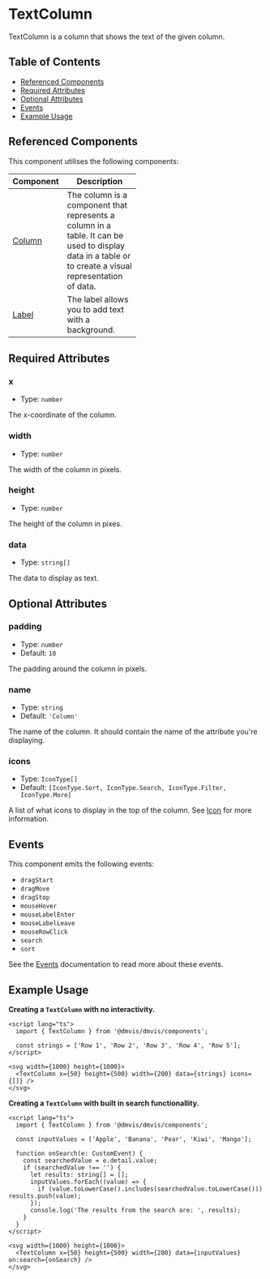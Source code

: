 # TextColumn

TextColumn is a column that shows the text of the given column.

## Table of Contents

- [Referenced Components](#referenced-components)
- [Required Attributes](#required-attributes)
- [Optional Attributes](#optional-attributes)
- [Events](#events)
- [Example Usage](#example-usage)

## Referenced Components

This component utilises the following components:

<table style="width: 50%">
  <thead>
    <tr>
      <th style="width: 20%;">Component</th>
      <th style="width: 80%;">Description</th>
    </tr>
  </thead>
  <tbody>
    <tr>
      <td><a href="#/components/Column.md">Column</a></td>
      <td>The column is a component that represents a column in a table. It can be used to display data in a table or to create a visual representation of data.</td>
    </tr>
    <tr>
      <td><a href="#/components/Label.md">Label</a></td>
      <td>The label allows you to add text with a background.</td>
    </tr>
  </tbody>
</table>

## Required Attributes

### x

- Type: `number`

The x-coordinate of the column.

### width

- Type: `number`

The width of the column in pixels.

### height

- Type: `number`

The height of the column in pixes.

### data

- Type: `string[]`

The data to display as text.

## Optional Attributes

### padding

- Type: `number`
- Default: `10`

The padding around the column in pixels.

### name

- Type: `string`
- Default: `'Column'`

The name of the column. It should contain the name of the attribute you're displaying.

### icons

- Type: `IconType[]`
- Default: `[IconType.Sort, IconType.Search, IconType.Filter, IconType.More]`

A list of what icons to display in the top of the column. See [Icon](../components/Icon.md) for more information.

## Events

This component emits the following events:

- `dragStart`
- `dragMove`
- `dragStop`
- `mouseHover`
- `mouseLabelEnter`
- `mouseLabelLeave`
- `mouseRowClick`
- `search`
- `sort`

See the [Events](../utils/Events.md) documentation to read more about these events.

## Example Usage

<b> Creating a `TextColumn` with no interactivity.</b>

```svelte
<script lang="ts">
  import { TextColumn } from '@dmvis/dmvis/components';

  const strings = ['Row 1', 'Row 2', 'Row 3', 'Row 4', 'Row 5'];
</script>

<svg width={1000} height={1000}>
  <TextColumn x={50} height={500} width={200} data={strings} icons={[]} />
</svg>
```

<b>Creating a `TextColumn` with built in search functionallity.</b>

```svelte
<script lang="ts">
  import { TextColumn } from '@dmvis/dmvis/components';

  const inputValues = ['Apple', 'Banana', 'Pear', 'Kiwi', 'Mango'];

  function onSearch(e: CustomEvent) {
    const searchedValue = e.detail.value;
    if (searchedValue !== '') {
      let results: string[] = [];
      inputValues.forEach((value) => {
        if (value.toLowerCase().includes(searchedValue.toLowerCase())) results.push(value);
      });
      console.log('The results from the search are: ', results);
    }
  }
</script>

<svg width={1000} height={1000}>
  <TextColumn x={50} height={500} width={200} data={inputValues} on:search={onSearch} />
</svg>
```
